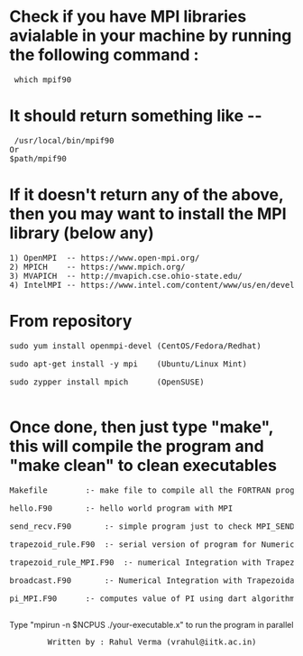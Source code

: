 # Check if you have MPI libraries avialable in your machine by running the following command :
<pre> which mpif90 </pre>
# It should return something like --
<pre> /usr/local/bin/mpif90 
Or
$path/mpif90
</pre>
# If it doesn't return any of the above, then you may want to install the MPI library (below any)
<pre>
1) OpenMPI  -- https://www.open-mpi.org/
2) MPICH    -- https://www.mpich.org/
3) MVAPICH  -- http://mvapich.cse.ohio-state.edu/
4) IntelMPI -- https://www.intel.com/content/www/us/en/developer/tools/oneapi/toolkits.html#hpc-kit
</pre>
# From repository
<pre>
sudo yum install openmpi-devel (CentOS/Fedora/Redhat)	<br />
sudo apt-get install -y mpi    (Ubuntu/Linux Mint)	<br />
sudo zypper install mpich      (OpenSUSE)		<br />
</pre>
# Once done, then just type "make", this will compile the program and "make clean" to clean executables
<pre>
Makefile  		:- make file to compile all the FORTRAN programs 				<br />
hello.F90		:- hello world program with MPI							<br />
send_recv.F90		:- simple program just to check MPI_SEND/RECV routines				<br />
trapezoid_rule.F90	:- serial version of program for Numerical Integration with Trapezoidal rule	<br />
trapezoid_rule_MPI.F90  :- numerical Integration with Trapezoidal rule using MPI_SEND/RECV routines	<br />
broadcast.F90		:- Numerical Integration with Trapezoidal rule using MPI_BCAST routines		<br />
pi_MPI.F90		:- computes value of PI using dart algorithm					<br />
</pre>

Type "mpirun -n $NCPUS ./your-executable.x" to run the program in parallel
<pre>
	    Written by : Rahul Verma (vrahul@iitk.ac.in)
</pre>
